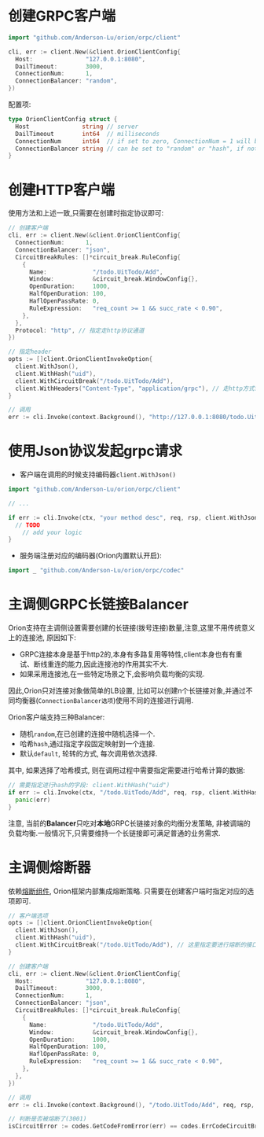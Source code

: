 # 创建GRPC客户端

```go
import "github.com/Anderson-Lu/orion/orpc/client"

cli, err := client.New(&client.OrionClientConfig{
  Host:               "127.0.0.1:8080",
  DailTimeout:        3000,
  ConnectionNum:      1,
  ConnectionBalancer: "random",
})
```

配置项:

```go
type OrionClientConfig struct {
  Host               string // server
  DailTimeout        int64  // milliseconds
  ConnectionNum      int64  // if set to zero, ConnectionNum = 1 will be set.
  ConnectionBalancer string // can be set to "random" or "hash", if not set, random balancer will be set by default.
}
```

# 创建HTTP客户端

使用方法和上述一致,只需要在创建时指定协议即可:

```go
// 创建客户端
cli, err := client.New(&client.OrionClientConfig{
  ConnectionNum:      1,
  ConnectionBalancer: "json",
  CircuitBreakRules: []*circuit_break.RuleConfig{
    {
      Name:             "/todo.UitTodo/Add",
      Window:           &circuit_break.WindowConfig{},
      OpenDuration:     1000,
      HalfOpenDuration: 100,
      HaflOpenPassRate: 0,
      RuleExpression:   "req_count >= 1 && succ_rate < 0.90",
    },
  },
  Protocol: "http", // 指定走http协议通道
})

// 指定header
opts := []client.OrionClientInvokeOption{
  client.WithJson(),
  client.WithHash("uid"),
  client.WithCircuitBreak("/todo.UitTodo/Add"),
  client.WithHeaders("Content-Type", "application/grpc"), // 走http方式访问grpc服务
}

// 调用
err := cli.Invoke(context.Background(), "http://127.0.0.1:8080/todo.UitTodo/Add", req, rsp, opts...)
```

# 使用Json协议发起grpc请求

- 客户端在调用的时候支持编码器`client.WithJson()`

```go
import "github.com/Anderson-Lu/orion/orpc/client"

// ...

if err := cli.Invoke(ctx, "your method desc", req, rsp, client.WithJson()); err != nil {
  // TODO
    // add your logic
}
```

- 服务端注册对应的编码器(Orion内置默认开启):

```go
import _ "github.com/Anderson-Lu/orion/orpc/codec"
```

# 主调侧GRPC长链接Balancer

Orion支持在主调侧设置需要创建的长链接(拨号连接)数量,注意,这里不用传统意义上的连接池, 原因如下:

- GRPC连接本身是基于http2的,本身有多路复用等特性,client本身也有有重试、断线重连的能力,因此连接池的作用其实不大.
- 如果采用连接池,在一些特定场景之下,会影响负载均衡的实现.

因此,Orion只对连接对象做简单的LB设置, 比如可以创建n个长链接对象,并通过不同均衡器(`ConnectionBalancer选项`)使用不同的连接进行调用.

Orion客户端支持三种Balancer:

- 随机`random`,在已创建的连接中随机选择一个.
- 哈希`hash`,通过指定字段固定映射到一个连接.
- 默认`default`, 轮转的方式, 每次调用依次选择.

其中, 如果选择了哈希模式, 则在调用过程中需要指定需要进行哈希计算的数据:

```go
// 需要指定进行hash的字段: client.WithHash("uid")
if err := cli.Invoke(ctx, "/todo.UitTodo/Add", req, rsp, client.WithHash("uid")); err != nil {
  panic(err)
}
```

注意, 当前的**Balancer**只吃对**本地**GRPC长链接对象的均衡分发策略, 非被调端的负载均衡.一般情况下,只需要维持一个长链接即可满足普通的业务需求.

# 主调侧熔断器

依赖[熔断组件](./doc_circuit_breaker.md), Orion框架内部集成熔断策略. 只需要在创建客户端时指定对应的选项即可.

```go
// 客户端选项
opts := []client.OrionClientInvokeOption{
  client.WithJson(),
  client.WithHash("uid"),
  client.WithCircuitBreak("/todo.UitTodo/Add"), // 这里指定要进行熔断的接口
}

// 创建客户端
cli, err := client.New(&client.OrionClientConfig{
  Host:               "127.0.0.1:8080",
  DailTimeout:        3000,
  ConnectionNum:      1,
  ConnectionBalancer: "json",
  CircuitBreakRules: []*circuit_break.RuleConfig{
    {
      Name:             "/todo.UitTodo/Add",
      Window:           &circuit_break.WindowConfig{},
      OpenDuration:     1000,
      HalfOpenDuration: 100,
      HaflOpenPassRate: 0,
      RuleExpression:   "req_count >= 1 && succ_rate < 0.90",
    },
  },
})

// 调用
err := cli.Invoke(context.Background(), "/todo.UitTodo/Add", req, rsp, opts...)

// 判断是否被熔断了(3001)
isCircuitError := codes.GetCodeFromError(err) == codes.ErrCodeCircuitBreak
```